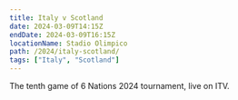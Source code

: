 ```yaml
---
title: Italy v Scotland
date: 2024-03-09T14:15Z
endDate: 2024-03-09T16:15Z
locationName: Stadio Olimpico
path: /2024/italy-scotland/
tags: ["Italy", "Scotland"]
---
```


The tenth game of 6 Nations 2024 tournament, live on ITV.
